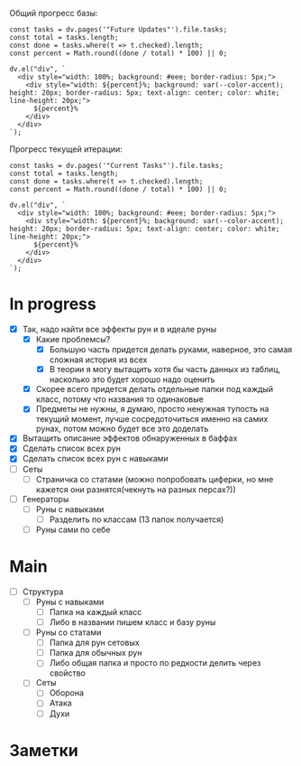 Общий прогресс базы:
```dataviewjs
const tasks = dv.pages('"Future Updates"').file.tasks;
const total = tasks.length;
const done = tasks.where(t => t.checked).length;
const percent = Math.round((done / total) * 100) || 0;

dv.el("div", `
  <div style="width: 100%; background: #eee; border-radius: 5px;">
    <div style="width: ${percent}%; background: var(--color-accent); height: 20px; border-radius: 5px; text-align: center; color: white; line-height: 20px;">
      ${percent}%
    </div>
  </div>
`);
```

Прогресс текущей итерации:
```dataviewjs
const tasks = dv.pages('"Current Tasks"').file.tasks;
const total = tasks.length;
const done = tasks.where(t => t.checked).length;
const percent = Math.round((done / total) * 100) || 0;

dv.el("div", `
  <div style="width: 100%; background: #eee; border-radius: 5px;">
    <div style="width: ${percent}%; background: var(--color-accent); height: 20px; border-radius: 5px; text-align: center; color: white; line-height: 20px;">
      ${percent}%
    </div>
  </div>
`);
```
# In progress
- [x] Так, надо найти все эффекты рун и в идеале руны
	- [x] Какие проблемсы? 
		- [x] Большую часть придется делать руками, наверное, это самая сложная история из всех
		- [x] В теории я могу вытащить хотя бы часть данных из таблиц, насколько это будет хорошо надо оценить
	- [x] Скорее всего придется делать отдельные папки под каждый класс, потому что названия то одинаковые
	- [x] Предметы не нужны, я думаю, просто ненужная тупость на текущий момент, лучше сосредоточиться именно на самих рунах, потом можно будет все это доделать
- [x] Вытащить описание эффектов обнаруженных в баффах
- [x] Сделать список всех рун
- [x] Сделать список всех рун с навыками
- [ ] Сеты
	- [ ] Страничка со статами (можно попробовать циферки, но мне кажется они разнятся(чекнуть на разных персах?))
- [ ] Генераторы
	- [ ] Руны с навыками
		- [ ] Разделить по классам (13 папок получается)
	- [ ] Руны сами по себе

# Main
- [ ] Структура
	- [ ] Руны с навыками
		- [ ] Папка на каждый класс
		- [ ] Либо в названии пишем класс и базу руны
	- [ ] Руны со статами
		- [ ] Папка для рун сетовых
		- [ ] Папка для обычных рун
		- [ ] Либо общая папка и просто по редкости делить через свойство
	- [ ] Сеты
		- [ ] Оборона
		- [ ] Атака
		- [ ] Духи
# Заметки


